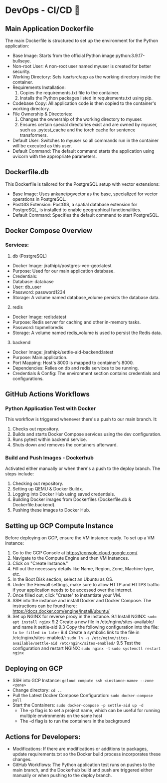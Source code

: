 # DevOps - CI/CD 🚀

## Main Application Dockerfile

The main Dockerfile is structured to set up the environment for the Python application:

- Base Image: Starts from the official Python image python:3.9.17-bullseye.
- Non-root User: A non-root user named myuser is created for better security.
- Working Directory: Sets /usr/src/app as the working directory inside the container.
- Requirements Installation:
  1. Copies the requirements.txt file to the container.
  2. Installs the Python packages listed in requirements.txt using pip.
- Codebase Copy: All application code is then copied to the container's working directory.
- File Ownership & Directories:
  1. Changes the ownership of the working directory to myuser.
  2. Ensures certain special directories exist and are owned by myuser, such as .pytest_cache and the torch cache for sentence transformers.
- Default User: Switches to myuser so all commands run in the container will be executed as this user.
- Default Command: The default command starts the application using uvicorn with the appropriate parameters.

## Dockerfile.db

This Dockerfile is tailored for the PostgreSQL setup with vector extensions:

- Base Image: Uses ankane/pgvector as the base, specialized for vector operations in PostgreSQL.
- PostGIS Extension: PostGIS, a spatial database extension for PostgreSQL, is installed to enable geographical functionalities.
- Default Command: Specifies the default command to start PostgreSQL.

## Docker Compose Overview

### Services:

1. db (PostgreSQL)

- Docker Image: jirathipk/postgres-vec-geo:latest
- Purpose: Used for our main application database.
- Credentials:
- Database: database
- User: db_user
- Password: password1234
- Storage: A volume named database_volume persists the database data.

2. redis

- Docker Image: redis:latest
- Purpose: Redis server for caching and other in-memory tasks.
- Password: topmelloredis
- Storage: A volume named redis_volume is used to persist the Redis data.

3. backend

- Docker Image: jirathipk/settle-aid-backend:latest
- Purpose: Main application.
- Port Mapping: Host's 8000 is mapped to container's 8000.
- Dependencies: Relies on db and redis services to be running.
- Credentials & Config: The environment section contains credentials and configurations.

## GitHub Actions Workflows

### Python Application Test with Docker

This workflow is triggered whenever there's a push to our main branch. It:

1. Checks out repository.
2. Builds and starts Docker Compose services using the dev configuration.
3. Runs pytest within backend service.
4. Shuts down and removes the containers afterward.

### Build and Push Images - Dockerhub

Activated either manually or when there's a push to the deploy branch. The steps include:

1. Checking out repository.
2. Setting up QEMU & Docker Buildx.
3. Logging into Docker Hub using saved credentials.
4. Building Docker images from Dockerfiles (Dockerfile.db & Dockerfile.backend).
5. Pushing these images to Docker Hub.

## Setting up GCP Compute Instance

Before deploying on GCP, ensure the VM instance ready. To set up a VM instance:

1. Go to the GCP Console at https://console.cloud.google.com/.
2. Navigate to the Compute Engine and then VM Instances.
3. Click on "Create Instance."
4. Fill out the necessary details like Name, Region, Zone, Machine type, etc.
5. In the Boot Disk section, select an Ubuntu as OS.
6. Under the Firewall settings, make sure to allow HTTP and HTTPS traffic if your application needs to be accessed over the internet.
7. Once filled out, click "Create" to instantiate your VM.
8. SSH into the instance and install Docker and Docker Compose. The instructions can be found here: https://docs.docker.com/engine/install/ubuntu/
9. Set up NGINX for reverse proxy in the instance.
  9.1 Install NGINX: `sudo apt install nginx`
  9.2 Create a new file in /etc/nginx/sites-available/ and name it settle-aid
  9.3 Copy the following configuration into the file:
  ```to be filled in later```
  9.4 Create a symbolic link to the file in /etc/nginx/sites-enabled/:
  ```sudo ln -s /etc/nginx/sites-available/settle-aid /etc/nginx/sites-enabled/```
  9.5 Test the configuration and restart NGINX:
  ```sudo nginx -t```
  ```sudo systemctl restart nginx```


## Deploying on GCP

- SSH into GCP Instance: `gcloud compute ssh <instance-name> --zone <zone>`
- Change directory: `cd ..`
- Pull the Latest Docker Compose Configuration: `sudo docker-compose pull`
- Start the Containers: `sudo docker-compose -p settle-aid up -d`
  - The -p flag is to set a project name, which can be useful for running multiple environments on the same host
  - The -d flag is to run the containers in the background

## Actions for Developers:

- Modifications: If there are modifications or additions to packages, update requirements.txt so the Docker build process incorporates these changes.
- GitHub Workflows: The Python application test runs on pushes to the main branch, and the Dockerhub build and push are triggered either manually or when pushing to the deploy branch.
